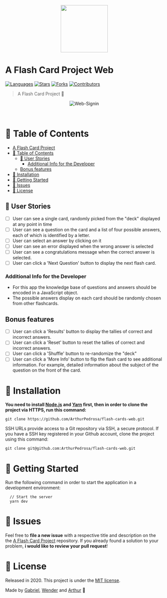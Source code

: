 <p align="center">
   <img src=".github/logo.png" width="150"/>
</p>

# A Flash Card Project Web

[![Languages](https://img.shields.io/github/languages/count/ArthurPedrosa/flash-cards-web?color=%231167b1&style=flat-square)](#)
[![Stars](https://img.shields.io/github/stars/ArthurPedrosa/flash-cards-web?color=1167b1&style=flat-square)](https://github.com/ArthurPedrosa/flash-cards-web/stargazers)
[![Forks](https://img.shields.io/github/forks/ArthurPedrosa/flash-cards-web?color=%231167b1&style=flat-square)](https://github.com/ArthurPedrosa/flash-cards-web/network/members)
[![Contributors](https://img.shields.io/github/contributors/ArthurPedrosa/flash-cards-web?color=1167b1&style=flat-square)](https://github.com/ArthurPedrosa/flash-cards-web/graphs/contributors)

> A Flash Card Project :rocket:

<p align="center">
  <img align="center" src="https://i.ibb.co/IMAGE1.png" alt="Web-Signin" border="0">
</p>
<br>

# :pushpin: Table of Contents

- [A Flash Card Project](#a-flash-card-project)
- [:pushpin: Table of Contents](#pushpin-table-of-contents)
  - [:rocket: User Stories](#rocket-user-stories)
    - [Additional Info for the Developer](#additional-info-for-the-developer)
  - [Bonus features](#bonus-features)
- [:construction_worker: Installation](#construction_worker-installation)
- [:runner: Getting Started](#runner-getting-started)
- [:bug: Issues](#bug-issues)
- [:closed_book: License](#closed_book-license)

## :rocket: User Stories

-   [ ] User can see a single card, randomly picked from the "deck" displayed
        at any point in time
-   [ ] User can see a question on the card and a list of four possible answers,
        each of which is identified by a letter.
-   [ ] User can select an answer by clicking on it
-   [ ] User can see an error displayed when the wrong answer is selected
-   [ ] User can see a congratulations message when the correct answer is
        selected.
-   [ ] User can click a 'Next Question' button to display the next flash card.

### Additional Info for the Developer

-   For this app the knowledge base of questions and answers should be encoded in
    a JavaScript object.
-   The possible answers display on each card should be randomly chosen from
    other flashcards.

## Bonus features

-   [ ] User can click a 'Results' button to display the tallies of
        correct and incorrect answers.
-   [ ] User can click a 'Reset' button to reset the tallies of correct
        and incorrect answers.
-   [ ] User can click a 'Shuffle' button to re-randomize the "deck"
-   [ ] User can click a 'More Info' button to flip the flash card to see
        additional information. For example, detailed information about the subject
        of the question on the front of the card.

# :construction_worker: Installation

**You need to install [Node.js](https://nodejs.org/en/download/) and [Yarn](https://yarnpkg.com/) first, then in order to clone the project via HTTPS, run this command:**

```git clone https://github.com/ArthurPedrosa/flash-cards-web.git```

SSH URLs provide access to a Git repository via SSH, a secure protocol. If you have a SSH key registered in your Github account, clone the project using this command:

```git clone git@github.com:ArthurPedrosa/flash-cards-web.git```


# :runner: Getting Started

Run the following command in order to start the application in a development environment:

```
  // Start the server
  yarn dev
```

# :bug: Issues

Feel free to **file a new issue** with a respective title and description on the the [A Flash Card Project](https://github.com/ArthurPedrosa/flash-cards-web/issues) repository. If you already found a solution to your problem, **i would like to review your pull request**!

# :closed_book: License

Released in 2020.
This project is under the [MIT license](https://github.com/ArthurPedrosa/flash-cards-web/master/LICENSE).

Made by [Gabriel](https://github.com/gabrieldeoa), [Wender](https://github.com/wenderpmachado) and [Arthur](https://github.com/ArthurPedrosa) 🚀
